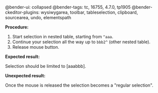 @bender-ui: collapsed
@bender-tags: tc, 16755, 4.7.0, tp1905
@bender-ckeditor-plugins: wysiwygarea, toolbar, tableselection, clipboard, sourcearea, undo, elementspath

**Procedure:**

1. Start selection in nested table, starting from `^aaa`.
1. Continue your selection all the way up to `bbb2^` (other nested table).
1. Release mouse button.

**Expected result:**

Selection should be limited to [<td>aaa</td><td>bbb</td>].

**Unexpected result:**

Once the mouse is released the selection becomes a "regular selection".
